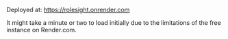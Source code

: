 Deployed at: https://rolesight.onrender.com

It might take a minute or two to load initially due to the limitations of the free instance on Render.com.
